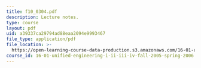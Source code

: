 ```yaml
---
title: f10_0304.pdf
description: Lecture notes.
type: course
layout: pdf
uid: a39337ca29794ad88eaa2094e9993467
file_type: application/pdf
file_location: >-
  https://open-learning-course-data-production.s3.amazonaws.com/16-01-unified-engineering-i-ii-iii-iv-fall-2005-spring-2006/a39337ca29794ad88eaa2094e9993467_f10_0304.pdf
course_id: 16-01-unified-engineering-i-ii-iii-iv-fall-2005-spring-2006
---
```

